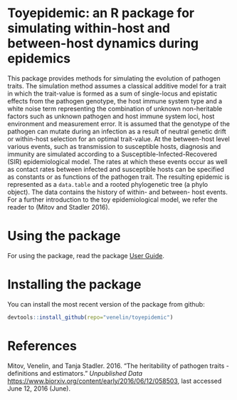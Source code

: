 
<!-- README.md is generated from README.Rmd. Please edit that file -->
Toyepidemic: an R package for simulating within-host and between-host dynamics during epidemics
===============================================================================================

This package provides methods for simulating the evolution of pathogen traits. The simulation method assumes a classical additive model for a trait in which the trait-value is formed as a sum of single-locus and epistatic effects from the pathogen genotype, the host immune system type and a white noise term representing the combination of unknown non-heritable factors such as unknown pathogen and host immune system loci, host environment and measurement error. It is assumed that the genotype of the pathogen can mutate during an infection as a result of neutral genetic drift or within-host selection for an optimal trait-value. At the between-host level various events, such as transmission to susceptible hosts, diagnosis and immunity are simulated according to a Susceptible-Infected-Recovered (SIR) epidemiological model. The rates at which these events occur as well as contact rates between infected and susceptible hosts can be specified as constants or as functions of the pathogen trait. The resulting epidemic is represented as a `data.table` and a rooted phylogenetic tree (a phylo object). The data contains the history of within- and between- host events. For a further introduction to the toy epidemiological model, we refer the reader to (Mitov and Stadler 2016).

Using the package
=================

For using the package, read the package [User Guide](./articles/UserGuide.Rmd).

Installing the package
======================

You can install the most recent version of the package from github:

``` r
devtools::install_github(repo="venelin/toyepidemic")
```

References
==========

Mitov, Venelin, and Tanja Stadler. 2016. “The heritability of pathogen traits - definitions and estimators.” *Unpublished Data* https://www.biorxiv.org/content/early/2016/06/12/058503, last accessed June 12, 2016 (June).

